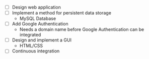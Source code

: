 - [ ] Design web application
- [ ] Implement a method for persistent data storage
    - MySQL Database
- [ ] Add Google Authentication
    - Needs a domain name before Google Authentication can be integrated
- [ ] Design and implement a GUI
    - HTML/CSS
- [ ] Continuous integration
